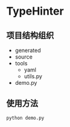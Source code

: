 # TypeHinter

## 项目结构组织
- generated
- source
- tools
    - yaml
    - utils.py
- demo.py

## 使用方法

```sh
python demo.py
```
